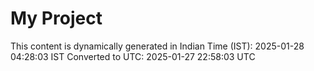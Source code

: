 # My Project

This content is dynamically generated in Indian Time (IST): 2025-01-28 04:28:03 IST
Converted to UTC: 2025-01-27 22:58:03 UTC
